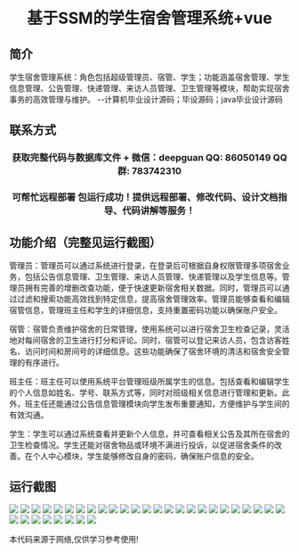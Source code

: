 <p><h1 align="center">基于SSM的学生宿舍管理系统+vue</h1></p>

## 简介
学生宿舍管理系统：角色包括超级管理员、宿管、学生；功能涵盖宿舍管理、学生信息管理、公告管理、快递管理、来访人员管理、卫生管理等模块，帮助实现宿舍事务的高效管理与维护。    --计算机毕业设计源码；毕设源码；java毕业设计源码


## 联系方式
<p><h3 align="center">获取完整代码与数据库文件 + 微信：deepguan QQ: 86050149 QQ群: 783742310</h3></p>
<p><h3 align="center">可帮忙远程部署 包运行成功！提供远程部署、修改代码、设计文档指导、代码讲解等服务！</h3></p>

## 功能介绍（完整见运行截图）
管理员：管理员可以通过系统进行登录，在登录后可根据自身权限管理多项宿舍业务，包括公告信息管理、卫生管理、来访人员管理、快递管理以及学生信息等。管理员拥有完善的增删改查功能，便于快速更新宿舍相关数据。同时，管理员可以通过过滤和搜索功能高效找到特定信息，提高宿舍管理效率。管理员能够查看和编辑宿管信息，管理班主任和学生的详细信息，支持重置密码功能以确保账户安全。

宿管：宿管负责维护宿舍的日常管理，使用系统可以进行宿舍卫生检查记录，灵活地对每间宿舍的卫生进行打分和评论。同时，宿管可以登记来访人员，包含访客姓名、访问时间和房间号的详细信息。这些功能确保了宿舍环境的清洁和宿舍安全管理的有序进行。

班主任：班主任可以使用系统平台管理班级所属学生的信息。包括查看和编辑学生的个人信息如姓名、学号、联系方式等，同时对班级相关信息进行管理和更新。此外，班主任还能通过公告信息管理模块向学生发布重要通知，方便维护与学生间的有效沟通。

学生：学生可以通过系统查看并更新个人信息，并可查看相关公告及其所在宿舍的卫生检查情况。学生还能对宿舍物品或环境不满进行投诉，以促进宿舍条件的改善。在个人中心模块，学生能够修改自身的密码，确保账户信息的安全。


## 运行截图
![](https://bs-1329754181.cos.ap-shanghai.myqcloud.com/ssm/StudentDormitoryManagementSystem/img/001.jpg)
![](https://bs-1329754181.cos.ap-shanghai.myqcloud.com/ssm/StudentDormitoryManagementSystem/img/002.jpg)
![](https://bs-1329754181.cos.ap-shanghai.myqcloud.com/ssm/StudentDormitoryManagementSystem/img/003.jpg)
![](https://bs-1329754181.cos.ap-shanghai.myqcloud.com/ssm/StudentDormitoryManagementSystem/img/004.jpg)
![](https://bs-1329754181.cos.ap-shanghai.myqcloud.com/ssm/StudentDormitoryManagementSystem/img/005.jpg)
![](https://bs-1329754181.cos.ap-shanghai.myqcloud.com/ssm/StudentDormitoryManagementSystem/img/006.jpg)
![](https://bs-1329754181.cos.ap-shanghai.myqcloud.com/ssm/StudentDormitoryManagementSystem/img/007.jpg)
![](https://bs-1329754181.cos.ap-shanghai.myqcloud.com/ssm/StudentDormitoryManagementSystem/img/008.jpg)
![](https://bs-1329754181.cos.ap-shanghai.myqcloud.com/ssm/StudentDormitoryManagementSystem/img/009.jpg)
![](https://bs-1329754181.cos.ap-shanghai.myqcloud.com/ssm/StudentDormitoryManagementSystem/img/010.jpg)
![](https://bs-1329754181.cos.ap-shanghai.myqcloud.com/ssm/StudentDormitoryManagementSystem/img/011.jpg)
![](https://bs-1329754181.cos.ap-shanghai.myqcloud.com/ssm/StudentDormitoryManagementSystem/img/012.jpg)
![](https://bs-1329754181.cos.ap-shanghai.myqcloud.com/ssm/StudentDormitoryManagementSystem/img/013.jpg)
![](https://bs-1329754181.cos.ap-shanghai.myqcloud.com/ssm/StudentDormitoryManagementSystem/img/014.jpg)
![](https://bs-1329754181.cos.ap-shanghai.myqcloud.com/ssm/StudentDormitoryManagementSystem/img/015.jpg)
![](https://bs-1329754181.cos.ap-shanghai.myqcloud.com/ssm/StudentDormitoryManagementSystem/img/016.jpg)
![](https://bs-1329754181.cos.ap-shanghai.myqcloud.com/ssm/StudentDormitoryManagementSystem/img/017.jpg)
![](https://bs-1329754181.cos.ap-shanghai.myqcloud.com/ssm/StudentDormitoryManagementSystem/img/018.jpg)
![](https://bs-1329754181.cos.ap-shanghai.myqcloud.com/ssm/StudentDormitoryManagementSystem/img/019.jpg)
![](https://bs-1329754181.cos.ap-shanghai.myqcloud.com/ssm/StudentDormitoryManagementSystem/img/020.jpg)
![](https://bs-1329754181.cos.ap-shanghai.myqcloud.com/ssm/StudentDormitoryManagementSystem/img/021.jpg)
![](https://bs-1329754181.cos.ap-shanghai.myqcloud.com/ssm/StudentDormitoryManagementSystem/img/022.jpg)
![](https://bs-1329754181.cos.ap-shanghai.myqcloud.com/ssm/StudentDormitoryManagementSystem/img/023.jpg)
![](https://bs-1329754181.cos.ap-shanghai.myqcloud.com/ssm/StudentDormitoryManagementSystem/img/024.jpg)
![](https://bs-1329754181.cos.ap-shanghai.myqcloud.com/ssm/StudentDormitoryManagementSystem/img/025.jpg)
![](https://bs-1329754181.cos.ap-shanghai.myqcloud.com/ssm/StudentDormitoryManagementSystem/img/026.jpg)
![](https://bs-1329754181.cos.ap-shanghai.myqcloud.com/ssm/StudentDormitoryManagementSystem/img/027.jpg)
![](https://bs-1329754181.cos.ap-shanghai.myqcloud.com/ssm/StudentDormitoryManagementSystem/img/028.jpg)
![](https://bs-1329754181.cos.ap-shanghai.myqcloud.com/ssm/StudentDormitoryManagementSystem/img/029.jpg)
![](https://bs-1329754181.cos.ap-shanghai.myqcloud.com/ssm/StudentDormitoryManagementSystem/img/030.jpg)
![](https://bs-1329754181.cos.ap-shanghai.myqcloud.com/ssm/StudentDormitoryManagementSystem/img/031.jpg)
![](https://bs-1329754181.cos.ap-shanghai.myqcloud.com/ssm/StudentDormitoryManagementSystem/img/032.jpg)
![](https://bs-1329754181.cos.ap-shanghai.myqcloud.com/ssm/StudentDormitoryManagementSystem/img/033.jpg)

<p>本代码来源于网络,仅供学习参考使用!</p>
